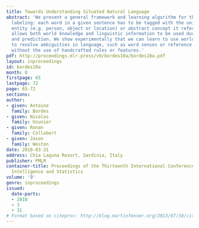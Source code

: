 ```yaml
---
title: Towards Understanding Situated Natural Language
abstract: 'We present a general framework and learning algorithm for the task of concept
  labeling: each word in a given sentence has to be tagged with the unique physical
  entity (e.g. person, object or location) or abstract concept it refers to. Our method
  allows both world knowledge and linguistic information to be used during learning
  and prediction. We show experimentally that we can learn to use world knowledge
  to resolve ambiguities in language, such as word senses or reference resolution,
  without the use of handcrafted rules or features.'
pdf: http://proceedings.mlr.press/v9/bordes10a/bordes10a.pdf
layout: inproceedings
id: bordes10a
month: 0
firstpage: 65
lastpage: 72
page: 65-72
sections: 
author:
- given: Antoine
  family: Bordes
- given: Nicolas
  family: Usunier
- given: Ronan
  family: Collobert
- given: Jason
  family: Weston
date: 2010-03-31
address: Chia Laguna Resort, Sardinia, Italy
publisher: PMLR
container-title: Proceedings of the Thirteenth International Conference on Artificial
  Intelligence and Statistics
volume: '9'
genre: inproceedings
issued:
  date-parts:
  - 2010
  - 3
  - 31
# Format based on citeproc: http://blog.martinfenner.org/2013/07/30/citeproc-yaml-for-bibliographies/
---
```

